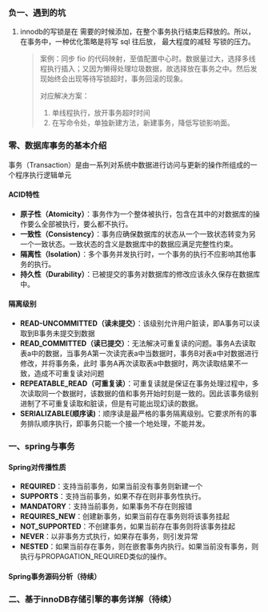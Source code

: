 ### 负一、遇到的坑

1. innodb的写锁是在 需要的时候添加，在整个事务执行结束后释放的。所以，在事务中，一种优化策略是将写 sql 往后放， 最大程度的减轻 写锁的压力。

   > 案例：同步 fio 的代码映射，至值配置中心时。数据量过大，选择多线程执行插入；又因为懒得处理垃圾数据，故选择放在事务之中。然后发现始终会出现等待写锁超时，事务回滚的现象。
   >
   > 对应解决方案：
   >
   > 1. 单线程执行，放开事务超时时间
   > 2. 在写命令处，单独新建方法，新建事务，降低写锁影响面。

### 零、数据库事务的基本介绍

事务（Transaction）是由一系列对系统中数据进行访问与更新的操作所组成的一个程序执行逻辑单元

#### ACID特性
- **原子性（Atomicity）**：事务作为一个整体被执行，包含在其中的对数据库的操作要么全部被执行，要么都不执行。
- **一致性（Consistency）**：事务应确保数据库的状态从一个一致状态转变为另一个一致状态。一致状态的含义是数据库中的数据应满足完整性约束。
- **隔离性（Isolation）**：多个事务并发执行时，一个事务的执行不应影响其他事务的执行。
- **持久性（Durability）**：已被提交的事务对数据库的修改应该永久保存在数据库中。 

#### 隔离级别
- **READ-UNCOMMITTED（读未提交）**：该级别允许用户脏读，即A事务可以读取到B事务未提交到数据
- **READ_COMMITTED（读已提交）**：无法解决可重复读的问题。事务A去读取表a中的数据，当事务A第一次读完表a中当数据时，事务B对表a中对数据进行修改，并将事务条，此时 事务A再次读取表a中数据时，两次读取结果不一致，造成不可重复读对问题
- **REPEATABLE_READ（可重复读）**：可重复读就是保证在事务处理过程中，多次读取同一个数据时，该数据的值和事务开始时刻是一致的。因此该事务级别进制了不可重复读取和脏读，但是有可能出现幻读的数据。
- **SERIALIZABLE(顺序读)**：顺序读是最严格的事务隔离级别。它要求所有的事务排队顺序执行，即事务只能一个接一个地处理，不能并发。


### 一、spring与事务
#### Spring对传播性质
- **REQUIRED**：支持当前事务，如果当前没有事务则新建一个
- **SUPPORTS**：支持当前事务，如果不存在则非事务性执行。
- **MANDATORY**：支持当前事务，如果事务不存在则报错
- **REQUIRES_NEW**：创建新事务，如果当前存在事务则将该事务挂起
- **NOT_SUPPORTED**：不创建事务，如果当前存在事务则将该事务挂起
- **NEVER**：以非事务方式执行，如果存在事务，则引发异常
- **NESTED**：如果当前存在事务，则在嵌套事务内执行。如果当前没有事务，则执行与PROPAGATION_REQUIRED类似的操作。

#### Spring事务源码分析（待续）


### 二、基于innoDB存储引擎的事务详解（待续）